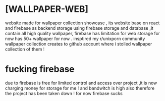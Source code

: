 #                              [WALLPAPER-WEB]
                                                         
                                                         
   website made for wallpaper collection showcase , its website base on react and firebase as backend storage using firebase storage and database ,it contain all high quality wallpaper, firebase has limitation for web storage for now has 50+ wallpaper for now . insptired my r/unixporn community wallpaper collection creates to github account where i stolled wallpaper collection of them !
   
# fucking firebase
   
   due to firebase is free for limited control and access over project ,it is now charging money for storage for me ! and bandwitch is high also therefore the project has been taken down ! for now firebase sucks 
